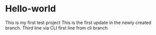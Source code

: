 # Hello-world
This is my first test project
This is the first update in the newly created branch.
Third line via CLI
first line from cli branch
